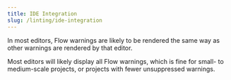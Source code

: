 ```yaml
---
title: IDE Integration
slug: /linting/ide-integration
---
```


In most editors, Flow warnings are likely to be rendered the same way as other
warnings are rendered by that editor.

Most editors will likely display all Flow warnings, which is fine for small- to
medium-scale projects, or projects with fewer unsuppressed warnings.
